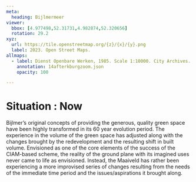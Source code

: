 ```yaml
---
meta:
  heading: Bijlmermeer
viewer:
  bbox: [4.977498,52.31731,4.982874,52.320656]
  rotation: 29.2
xyz:
  url: https://tile.openstreetmap.org/{z}/{x}/{y}.png
  label: 2023. Open Street Maps.
allmaps:
  - label: Dienst Openbare Werken, 1985. Scale 1:10000. City Archives. Stadsarchief Amsterdam. NL Architects. 2016. Klieburg, Amsterdam Zuidoost.
    annotation: 14afterkburgzoom.json
    opacity: 100

---
```

# Situation : Now
Bijlmer’s original concepts of providing the generous, quality green space have been highly transformed in its 60 year evolution period. The experience in the volume of the green space has adjusted along with the changes brought by the redevelopment and the resulting shift in built volume. Envisioned as one of the core elements of the success of the CIAM-based scheme, the reality of the ground plane with its imagined uses never came to life as envisioned. Instead, the Maaiveld has rather been experiencing a more improvised series of changes resulting from the needs of the immediate time period and the issues/aspirations it brought along.  